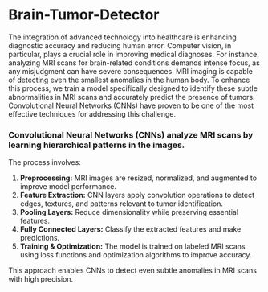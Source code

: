 # Brain-Tumor-Detector
The integration of advanced technology into healthcare is enhancing diagnostic accuracy and reducing human error. Computer vision, in particular, plays a crucial role in improving medical diagnoses. For instance, analyzing MRI scans for brain-related conditions demands intense focus, as any misjudgment can have severe consequences. MRI imaging is capable of detecting even the smallest anomalies in the human body. To enhance this process, we train a model specifically designed to identify these subtle abnormalities in MRI scans and accurately predict the presence of tumors. Convolutional Neural Networks (CNNs) have proven to be one of the most effective techniques for addressing this challenge.

 ### Convolutional Neural Networks (CNNs) analyze MRI scans by learning hierarchical patterns in the images. 
 The process involves:  

1. **Preprocessing:** MRI images are resized, normalized, and augmented to improve model performance.  
2. **Feature Extraction:** CNN layers apply convolution operations to detect edges, textures, and patterns relevant to tumor identification.  
3. **Pooling Layers:** Reduce dimensionality while preserving essential features.  
4. **Fully Connected Layers:** Classify the extracted features and make predictions.  
5. **Training & Optimization:** The model is trained on labeled MRI scans using loss functions and optimization algorithms to improve accuracy.  

This approach enables CNNs to detect even subtle anomalies in MRI scans with high precision.
